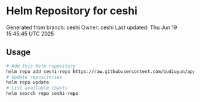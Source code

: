 # Helm Repository for ceshi
Generated from branch: ceshi
Owner: ceshi
Last updated: Thu Jun 19 15:45:45 UTC 2025

## Usage
```bash
# Add this Helm repository
helm repo add ceshi-repo https://raw.githubusercontent.com/budiuyun/appStore/helm-ceshi/
# Update repositories
helm repo update
# List available charts
helm search repo ceshi-repo
```
